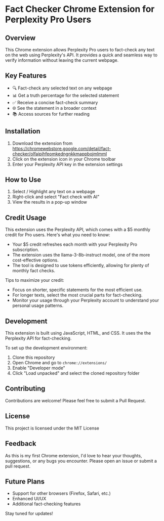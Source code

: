 # Fact Checker Chrome Extension for Perplexity Pro Users

## Overview

This Chrome extension allows Perplexity Pro users to fact-check any text on the web using Perplexity's API. It provides a quick and seamless way to verify information without leaving the current webpage.

## Key Features

- 🔍 Fact-check any selected text on any webpage
- 📊 Get a truth percentage for the selected statement
- ✅ Receive a concise fact-check summary
- 🌐 See the statement in a broader context
- 📚 Access sources for further reading

## Installation

1. Download the extension from https://chromewebstore.google.com/detail/fact-checker/olfaipihfeomkedngnkkmappbojmlmml
2. Click on the extension icon in your Chrome toolbar
3. Enter your Perplexity API key in the extension settings

## How to Use

1. Select / Highlight any text on a webpage
2. Right-click and select "Fact check with AI"
3. View the results in a pop-up window


## Credit Usage

This extension uses the Perplexity API, which comes with a $5 monthly credit for Pro users. Here's what you need to know:

- Your $5 credit refreshes each month with your Perplexity Pro subscription.
- The extension uses the llama-3-8b-instruct model, one of the more cost-effective options.
- The tool is designed to use tokens efficiently, allowing for plenty of monthly fact checks.

Tips to maximize your credit:
- Focus on shorter, specific statements for the most efficient use.
- For longer texts, select the most crucial parts for fact-checking.
- Monitor your usage through your Perplexity account to understand your personal usage patterns.

## Development

This extension is built using JavaScript, HTML, and CSS. It uses the the Perplexity API for fact-checking.

To set up the development environment:

1. Clone this repository
2. Open Chrome and go to `chrome://extensions/`
3. Enable "Developer mode"
4. Click "Load unpacked" and select the cloned repository folder

## Contributing

Contributions are welcome! Please feel free to submit a Pull Request.

## License

This project is licensed under the MIT License 

## Feedback

As this is my first Chrome extension, I'd love to hear your thoughts, suggestions, or any bugs you encounter. Please open an issue or submit a pull request.

## Future Plans

- Support for other browsers (Firefox, Safari, etc.)
- Enhanced UI/UX
- Additional fact-checking features

Stay tuned for updates!
